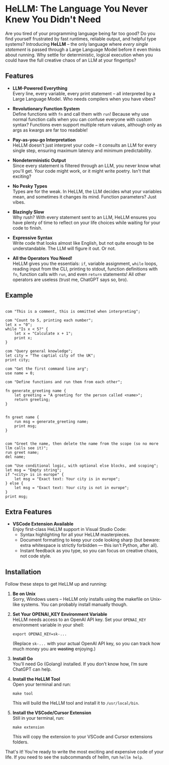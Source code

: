 # HeLLM: The Language You Never Knew You Didn't Need

Are you tired of your programming language being far too good? Do you find yourself frustrated by fast runtimes, reliable output, and helpful type systems? Introducing **HeLLM** – the only language where *every single statement* is passed through a Large Language Model before it even thinks about running. Why settle for deterministic, logical execution when you could have the full creative chaos of an LLM at your fingertips?

## Features

- **LLM-Powered Everything**  
  Every line, every variable, every print statement – all interpreted by a Large Language Model. Who needs compilers when you have vibes?

- **Revolutionary Function System**  
  Define functions with `fn` and call them with `run`! Because why use normal function calls when you can confuse everyone with custom syntax? Functions even support multiple return values, although only as args as kwargs are far too readable!

- **Pay-as-you-go Interpretation**  
  HeLLM doesn't just interpret your code – it consults an LLM for every single step, ensuring maximum latency and minimum predictability.

- **Nondeterministic Output**  
  Since every statement is filtered through an LLM, you never know what you'll get. Your code might work, or it might write poetry. Isn't that exciting?

- **No Pesky Types**  
  Types are for the weak. In HeLLM, the LLM decides what your variables mean, and sometimes it changes its mind. Function parameters? Just vibes.

- **Blazingly Slow**  
  Why rush? With every statement sent to an LLM, HeLLM ensures you have plenty of time to reflect on your life choices while waiting for your code to finish.

- **Expressive Syntax**  
  Write code that looks almost like English, but not quite enough to be understandable. The LLM will figure it out. Or not.

- **All the Operators You Need!**  
  HeLLM gives you the essentials: `if`, variable assignment, `while` loops, reading input from the CLI, printing to stdout, function definitions with `fn`, function calls with `run`, and even `return` statements! All other operators are useless (trust me, ChatGPT says so, bro).


## Example

```hellm

com "This is a comment, this is ommitted when interpreting";

com "Count to 5, printing each number";
let x = "0";
while "Is x < 5?" {
    let x = "Calculate x + 1";
    print x;
}

com "Query general knowledge";
let city = "The captial city of the UK";
print city;

com "Get the first command line arg";
use name = 0;

com "Define functions and run them from each other";

fn generate_greeting name {
    let greeting = "A greeting for the person called <name>";
    return greeting;
}


fn greet name {
    run msg = generate_greeting name;
    print msg;
}


com "Greet the name, then delete the name from the scope (so no more llm calls see it)";
run greet name;
del name;

com "Use conditional logic, with optional else blocks, and scoping";
let msg = "Empty string";
if "<city> is in europe" {
    let msg = "Exact text: Your city is in europe";
} else {
    let msg = "Exact text: Your city is not in europe";
}
print msg;
```

## Extra Features
- **VSCode Extension Available**  
  Enjoy first-class HeLLM support in Visual Studio Code:
  - Syntax highlighting for all your HeLLM masterpieces.
  - Document formatting to keep your code looking sharp (but beware: extra whitespace is strictly forbidden — this isn't Python, after all).
  - Instant feedback as you type, so you can focus on creative chaos, not code style.

## Installation

Follow these steps to get HeLLM up and running:

1. **Be on Unix**  
   Sorry, Windows users – HeLLM only installs using the makefile on Unix-like systems. You can probably install manually though.

2. **Set Your OPENAI_KEY Environment Variable**  
   HeLLM needs access to an OpenAI API key. Set your `OPENAI_KEY` environment variable in your shell:
   ```
   export OPENAI_KEY=sk-...
   ```
   (Replace `sk-...` with your actual OpenAI API key, so you can track how much money you are ~~wasting~~ enjoying.)

3. **Install Go**  
   You’ll need Go (Golang) installed. If you don’t know how, I’m sure ChatGPT can help.

4. **Install the HeLLM Tool**  
   Open your terminal and run:
   ```
   make tool
   ```
   This will build the HeLLM tool and install it to `/usr/local/bin`.

5. **Install the VSCode/Cursor Extension**  
   Still in your terminal, run:
   ```
   make extension
   ```
   This will copy the extension to your VSCode and Cursor extensions folders.

That's it! You're ready to write the most exciting and expensive code of your life. If you need to see the subcommands of hellm, run `hellm help`.
